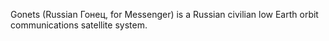 Gonets (Russian Гонец, for Messenger) is a Russian civilian low Earth orbit communications satellite system.